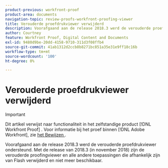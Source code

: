 ```yaml
---
product-previous: workfront-proof
product-area: documents
navigation-topic: review-proofs-workfront-proofing-viewer
title: Verouderde proefdrukviewer verwijderd
description: Voorafgaand aan de release 2018.3 werd de verouderde proefdrukviewer ondersteund. Met de release van 2018.3 (in november 2018) zijn de verouderde proofingviewer en alle andere toepassingen die afhankelijk zijn van Flash verwijderd en niet meer beschikbaar.
author: Courtney
feature: Workfront Proof, Digital Content and Documents
exl-id: 9480d9be-20dd-4158-9710-311d3f08ffb4
source-git-commit: 41ab1312d2ccb8b8271bc851a35e31e9ff18c16b
workflow-type: tm+mt
source-wordcount: '100'
ht-degree: 0%

---
```


# Verouderde proefdrukviewer verwijderd

>[!IMPORTANT]
>
>Dit artikel verwijst naar functionaliteit in het zelfstandige product [!DNL Workfront Proof] . Voor informatie bij het proef binnen [!DNL Adobe Workfront], zie [ het Bewijzen ](../../../review-and-approve-work/proofing/proofing.md).

Voorafgaand aan de release 2018.3 werd de verouderde proefdrukviewer ondersteund. Met de release van 2018.3 (in november 2018) zijn de verouderde proofingviewer en alle andere toepassingen die afhankelijk zijn van Flash verwijderd en niet meer beschikbaar.
